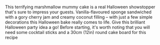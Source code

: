 This terrifying marshmallow mummy cake is a real Halloween showstopper that's sure to impress your guests. Vanilla-flavoured sponge sandwiched with a gory cherry jam and creamy coconut filling – with just a few simple decorations this Halloween bake really comes to life. Give this brilliant Halloween party idea a go! Before starting, it's worth noting that you will need some cocktail sticks and a 30cm (12in) round cake board for this recipe
